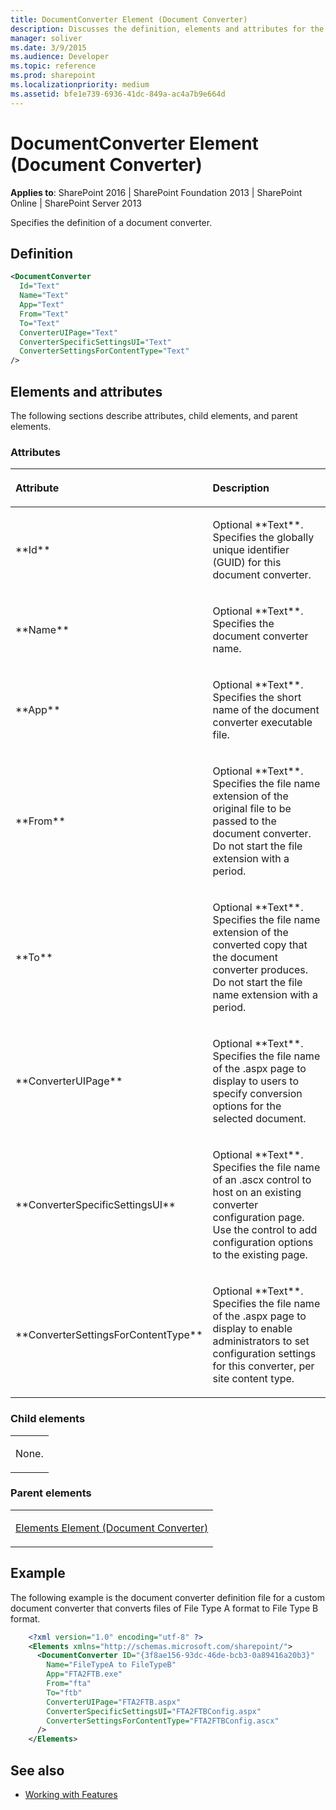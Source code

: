```yaml
---
title: DocumentConverter Element (Document Converter)
description: Discusses the definition, elements and attributes for the DocumentConverter Element (Document Converter).
manager: soliver
ms.date: 3/9/2015
ms.audience: Developer
ms.topic: reference
ms.prod: sharepoint
ms.localizationpriority: medium
ms.assetid: bfe1e739-6936-41dc-849a-ac4a7b9e664d
---
```


# DocumentConverter Element (Document Converter)

**Applies to**: SharePoint 2016 | SharePoint Foundation 2013 | SharePoint Online | SharePoint Server 2013

Specifies the definition of a document converter.

## Definition

```XML
<DocumentConverter
  Id="Text"
  Name="Text"
  App="Text"
  From="Text"
  To="Text"
  ConverterUIPage="Text"
  ConverterSpecificSettingsUI="Text"
  ConverterSettingsForContentType="Text"
/>
```

## Elements and attributes

The following sections describe attributes, child elements, and parent elements.

### Attributes

<table>
<colgroup>
<col width="20%" />
<col width="80%" />
</colgroup>
<thead>
<tr class="header">
<th align="left"><p>Attribute</p></th>
<th align="left"><p>Description</p></th>
</tr>
</thead>
<tbody>
<tr class="odd">
<td align="left"><p>**Id**</p></td>
<td align="left"><p>Optional **Text**. Specifies the globally unique identifier (GUID) for this document converter.</p></td>
</tr>
<tr class="even">
<td align="left"><p>**Name**</p></td>
<td align="left"><p>Optional **Text**. Specifies the document converter name.</p></td>
</tr>
<tr class="odd">
<td align="left"><p>**App**</p></td>
<td align="left"><p>Optional **Text**. Specifies the short name of the document converter executable file.</p></td>
</tr>
<tr class="even">
<td align="left"><p>**From**</p></td>
<td align="left"><p>Optional **Text**. Specifies the file name extension of the original file to be passed to the document converter. Do not start the file extension with a period.</p></td>
</tr>
<tr class="odd">
<td align="left"><p>**To**</p></td>
<td align="left"><p>Optional **Text**. Specifies the file name extension of the converted copy that the document converter produces. Do not start the file name extension with a period.</p></td>
</tr>
<tr class="even">
<td align="left"><p>**ConverterUIPage**</p></td>
<td align="left"><p>Optional **Text**. Specifies the file name of the .aspx page to display to users to specify conversion options for the selected document.</p></td>
</tr>
<tr class="odd">
<td align="left"><p>**ConverterSpecificSettingsUI**</p></td>
<td align="left"><p>Optional **Text**. Specifies the file name of an .ascx control to host on an existing converter configuration page. Use the control to add configuration options to the existing page.</p></td>
</tr>
<tr class="even">
<td align="left"><p>**ConverterSettingsForContentType**</p></td>
<td align="left"><p>Optional **Text**. Specifies the file name of the .aspx page to display to enable administrators to set configuration settings for this converter, per site content type.</p></td>
</tr>
</tbody>
</table>

### Child elements

<table>
<colgroup>
<col width="100%" />
</colgroup>
<tbody>
<tr class="odd">
<td align="left"><p>None.</p></td>
</tr>
</tbody>
</table>

### Parent elements

<table>
<colgroup>
<col width="100%" />
</colgroup>
<tbody>
<tr class="odd">
<td align="left"><p><a href="elements-element-document-converter.md">Elements Element (Document Converter)</a></p></td>
</tr>
</tbody>
</table>

## Example

The following example is the document converter definition file for a custom document converter that converts files of File Type A format to File Type B format.

```XML
    <?xml version="1.0" encoding="utf-8" ?>
    <Elements xmlns="http://schemas.microsoft.com/sharepoint/">
      <DocumentConverter ID="{3f8ae156-93dc-46de-bcb3-0a89416a20b3}"
        Name="FileTypeA to FileTypeB"
        App="FTA2FTB.exe"
        From="fta"
        To="ftb"
        ConverterUIPage="FTA2FTB.aspx"
        ConverterSpecificSettingsUI="FTA2FTBConfig.aspx"
        ConverterSettingsForContentType="FTA2FTBConfig.ascx"
      />
    </Elements>
```

## See also

- [Working with Features](https://msdn.microsoft.com/library/ce5f5ce5-1429-439e-9261-2c4ba9788cc1(Office.15).aspx)








